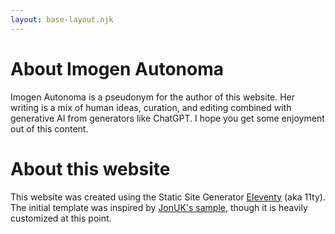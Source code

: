 ```yaml
--- 
layout: base-layout.njk 
--- 
```

# About Imogen Autonoma

Imogen Autonoma is a pseudonym for the author of this website. Her writing is a mix of human ideas, curation, and editing combined with generative AI from generators like ChatGPT. I hope you get some enjoyment out of this content.

# About this website
  
This website was created using the Static Site Generator [Eleventy](https://www.11ty.io/) (aka 11ty).
The initial template was inspired by [JonUK's sample](https://github.com/JonUK/eleventy-blog), though it is heavily customized at this point.




 